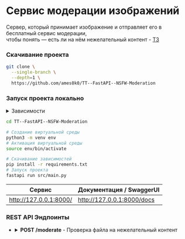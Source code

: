 # Сервис модерации изображений
Сервер, который принимает изображение и отправляет его в бесплатный сервис модерации,<br />
чтобы понять — есть ли на нём нежелательный контент - [ТЗ](./_readme/TestTask.pdf)

### Скачивание проекта
```bash
git clone \
  --single-branch \
  --depth=1 \
  https://github.com/ames0k0/TT--FastAPI--NSFW-Moderation
```

### Запуск проекта локально
<details>
  <summary>Зависимости</summary>
  <pre>
python -V  # Python 3.12.8</pre>
</details>

```bash
cd TT--FastAPI--NSFW-Moderation

# Создание виртуальной среды
python3 -m venv env
# Активация виртуальной среды
source env/bin/activate

# Скачивание зависимостей
pip install -r requirements.txt
# Запуск проекта
fastapi run src/main.py
```

| Сервис                        | Документация / SwaggerUI                  |
| ----------------------------- | ----------------------------------------- |
| http://127.0.0.1:8000/        | http://127.0.0.1:8000/docs                |

### REST API Эндпоинты

- <details>
  <summary><strong>POST /moderate</strong> - Проверка файла на нежелательный контент</summary>

  | Тело запроса    | Тип   | Описание          |
  | --------------- | ----- | ----------------- |
  | file            | Файл  | Файл для проверки |

  ```bash
  curl -X 'POST' \
    'http://127.0.0.1:8000/moderate' \
    -H 'accept: application/json' \
    -H 'Content-Type: multipart/form-data' \
    -F 'file=@./data/ok.jpg;type=image/jpeg'
  ```

  ```json
  {
    "status": "OK"
  }
  ```

  ```bash
  curl -X 'POST' \
    'http://127.0.0.1:8000/moderate' \
    -H 'accept: application/json' \
    -H 'Content-Type: multipart/form-data' \
    -F 'file=@./data/nsfw.jpg;type=image/jpeg'
  ```

  ```json
  {
    "status": "REJECTED",
    "reason": "NSFW Content"
  }
  ```
</details>
